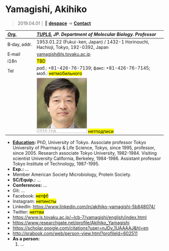 # Yamagishi, Akihiko
> 2019.04.01 ┊ **🚀 [despace](index.md)** → **[Contact](contact.md)**

|*[Org.](contact.md)*|*[TUPLS](zz_tupls.md), JP. Department of Molecular Biology. Professor*|
|:--|:--|
|B‑day, addr.| 1953.01.22 (Fukui-ken, Japan) / 1432-1 Horinouchi, Hachioji, Tokyo, 192-0392, Japan |
|E‑mail| <yamagish@ls.toyaku.ac.jp> |
|i18n| <mark>TBD</mark> |
|Tel|*раб.:* +81-426-76-7139; факс: +81-426-76-7145; *моб.:* <mark>нетмобильного</mark> |
|| [![](f/contact/y/yamagishi_001_photo_thumb.jpg)](f/contact/y/yamagishi_001_photo.jpg) <mark>нетподписи</mark> |

   - **[Education](edu.md):** PhD, University of Tokyo. Associate professor Tokyo University of Pharmacy & Life Science, Tokyo, since 1995, professor, since 2005. Research associate Tokyo University, 1982-1984. Visiting scientist University California, Berkeley, 1984-1986. Assistant professor Tokyo Institute of Technology, 1987-1995.
   - **Exp.:** …
   - Member American Society Microbiology, Protein Society.
   - **SC/Equip.:** …
   - **Conferences:** …
   - Git: …
   - Facebook: <mark>нетфб</mark>
   - Instagram: <mark>нетинсты</mark>
   - LinkedIn: <https://www.linkedin.com/in/akihiko-yamagishi-5b848074/>
   - Twitter: <mark>неттви</mark>
   - <https://www.ls.toyaku.ac.jp/~lcb-7/yamagishi/english/index.html>
   - <https://www.researchgate.net/profile/Akihiko_Yamagishi>
   - <https://scholar.google.com/citations?user=nJDv_1UAAAAJ&hl=en>
   - <http://prabook.com/web/person-view.html?profileId=602511>
   - **As a person:**
      1. …
